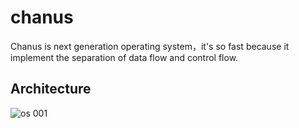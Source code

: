 # chanus
Chanus is next generation operating system，it's so fast because it implement the separation of data flow and control flow.

## Architecture
![os 001](https://user-images.githubusercontent.com/1735799/186936373-e60ab766-2c52-4922-998f-59d91006dfc8.jpeg)

